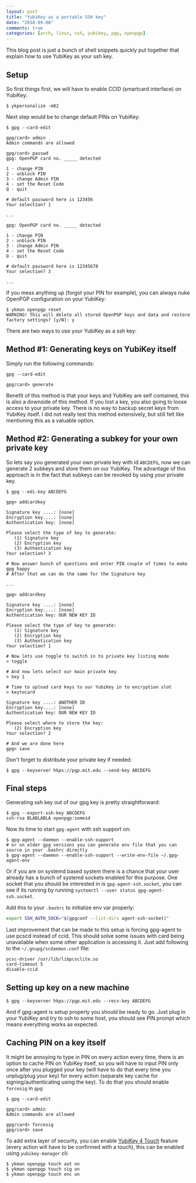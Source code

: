 ```yaml
---
layout: post
title: "YubiKey as a portable SSH key"
date: "2018-09-08"
comments: true
categories: [arch, linux, ssh, yubikey, pgp, openpgp]
---
```


This blog post is just a bunch of shell snippets quickly put together that explain how to use YubiKey as your ssh key.

<!--more-->

## Setup

So first things first, we will have to enable CCID (smartcard interface) on YubiKey:

```shell
$ ykpersonalize -m82
```

Next step would be to change default PINs on YubiKey:

```shell
$ gpg --card-edit

gpg/card> admin
Admin commands are allowed

gpg/card> passwd
gpg: OpenPGP card no. _____ detected

1 - change PIN
2 - unblock PIN
3 - change Admin PIN
4 - set the Reset Code
Q - quit

# default password here is 123456
Your selection? 1

...

gpg: OpenPGP card no. _____ detected

1 - change PIN
2 - unblock PIN
3 - change Admin PIN
4 - set the Reset Code
Q - quit

# default password here is 12345678
Your selection? 3

...

```

If you mess anything up (forgot your PIN for example), you can always nuke OpenPGP configuration on your YubiKey:

```shell
$ ykman openpgp reset
WARNING! This will delete all stored OpenPGP keys and data and restore factory settings? [y/N]: y
```

There are two ways to use your YubiKey as a ssh key:


## Method #1: Generating keys on YubiKey itself

Simply run the following commands:

```shell
gpg --card-edit

gpg/card> generate
```

Benefit of this method is that your keys and YubiKey are self contained, this is also a downside of this method.
If you lost a key, you also going to loose access to your private key.
There is no way to backup secret keys from YubiKey itself.
I did not really test this method extensively, but still felt like mentioning this as a valuable option.


## Method #2: Generating a subkey for your own private key

So lets say you generated your own private key with id `ABCDEFG`, now we can generate 2 subkeys and store them on our YubiKey.
The advantage of this approach is in the fact that subkeys can be revoked by using your private key.

```shell
$ gpg --edi-key ABCDEFG

gpg> addcardkey

Signature key ....: [none]
Encryption key....: [none]
Authentication key: [none]

Please select the type of key to generate:
   (1) Signature key
   (2) Encryption key
   (3) Authentication key
Your selection? 3

# Now answer bunch of questions and enter PIN couple of times to make gpg happy
# After that we can do the same for the Signature key

...

gpg> addcardkey

Signature key ....: [none]
Encryption key....: [none]
Authentication key: OUR NEW KEY ID

Please select the type of key to generate:
   (1) Signature key
   (2) Encryption key
   (3) Authentication key
Your selection? 1

# Now lets use toggle to switch in to private key listing mode
> toggle

# And now lets select our main private key
> key 1

# Time to upload card keys to our YubiKey in to encryption slot
> keytocard

Signature key ....: ANOTHER ID
Encryption key....: [none]
Authentication key: OUR NEW KEY ID

Please select where to store the key:
   (2) Encryption key
Your selection? 2

# And we are done here
gpg> save
```

Don't forget to distribute your private key if needed:

```shell
$ gpg --keyserver hkps://pgp.mit.edu --send-key ABCDEFG
```

## Final steps

Generating ssh key out of our gpg key is pretty straightforward:
```shell
$ gpg --export-ssh-key ABCDEFG
ssh-rsa BLABLABLA openpgp:someid
```

Now its time to start `gpg-agent` with ssh support on:
```shell
$ gpg-agent --daemon --enable-ssh-support
# or on older gpg versions you can generate env file that you can source in your .bashrc directly
$ gpg-agent --daemon --enable-ssh-support --write-env-file ~/.gpg-agent-env
```

Or if you are on systemd based system there is a chance that your user already has a bunch of systemd sockets enabled for this purpose.
One socket that you should be interested in is `gpg-agent-ssh.socket`, you can see if its running by running `systemctl --user status gpg-agent-ssh.socket`.

Add this to your `.bashrc` to initialize env var properly:
```bash
export SSH_AUTH_SOCK="$(gpgconf --list-dirs agent-ssh-socket)"
```

Last improvement that can be made to this setup is forcing gpg-agent to use pcscd instead of ccid.
This should solve some issues with card being unavailable when some other application is accessing it.
Just add following to the `~/.gnupg/scdaemon.conf` file:

```
pcsc-driver /usr/lib/libpcsclite.so
card-timeout 5
disable-ccid
```

## Setting up key on a new machine

```shell
$ gpg --keyserver hkps://pgp.mit.edu --recv-key ABCDEFG
```

And if gpg-agent is setup properly you should be ready to go. Just plug in your YubiKey and try to ssh to some host, you should see PIN prompt which means everything works as expected.

## Caching PIN on a key itself

It might be annoying to type in PIN on every action every time, there is an option to cache PIN on YubiKey itself, so you will have to input PIN only once after you plugged your key (will have to do that every time you unplug/plug your key) for every action (separate key cache for signing/authenticating using the key).
To do that you should enable `forcesig` in `gpg`:

```shell
$ gpg --card-edit

gpg/card> admin
Admin commands are allowed

gpg/card> forcesig
gpg/card> save
```

To add extra layer of security, you can enable [YubiKey 4 Touch](https://developers.yubico.com/PGP/Card_edit.html) feature (every action will have to be confirmed with a touch), this can be enabled using `yubikey-manager` cli:

```shell
$ ykman openpgp touch aut on
$ ykman openpgp touch sig on
$ ykman openpgp touch enc on
```
